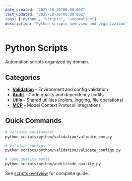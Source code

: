 ```yaml
---
date_created: "2025-10-26T00:00:00Z"
last_updated: "2025-10-26T00:00:00Z"
tags: ["python", "scripts", "automation"]
description: "Python scripts overview and organization"
---
```


# Python Scripts

Automation scripts organized by domain.

## Categories

- **[Validation](validation/)** - Environment and config validation
- **[Audit](audit/)** - Code quality and dependency audits
- **[Utils](utils/)** - Shared utilities (colors, logging, file operations)
- **[MCP](mcp/)** - Model Context Protocol integrations

## Quick Commands

```bash
# Validate environment
python scripts/python/validation/validate_env.py

# Validate configs
python scripts/python/validation/validate_configs.py

# Code quality audit
python scripts/python/audit/code_quality.py
```

See [scripts overview](../../docs/scripts/overview.md) for complete guide.
